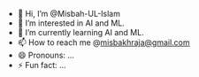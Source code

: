 - 👋 Hi, I’m @Misbah-UL-Islam
- 👀 I’m interested in AI and ML.
- 🌱 I’m currently learning AI and ML.
- 📫 How to reach me @misbakhraja@gmail.com
- 😄 Pronouns: ...
- ⚡ Fun fact: ...

<!---
Misbah-UL-Islam/Misbah-UL-Islam is a ✨ special ✨ repository because its `README.md` (this file) appears on your GitHub profile.
You can click the Preview link to take a look at your changes.
--->

